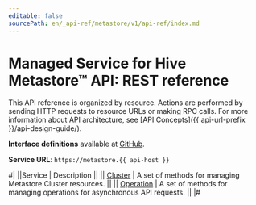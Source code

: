 ```yaml
---
editable: false
sourcePath: en/_api-ref/metastore/v1/api-ref/index.md
---
```


# Managed Service for Hive Metastore™ API: REST reference

This API reference is organized by resource. Actions are performed by sending HTTP requests to resource URLs or making RPC calls. For more information about API architecture, see [API Concepts]({{ api-url-prefix }}/api-design-guide/).

**Interface definitions** available at [GitHub](https://github.com/yandex-cloud/cloudapi/tree/master/yandex/cloud/metastore/v1).

**Service URL**: `https://metastore.{{ api-host }}`

#|
||Service | Description ||
|| [Cluster](Cluster/index.md) | A set of methods for managing Metastore Cluster resources. ||
|| [Operation](Operation/index.md) | A set of methods for managing operations for asynchronous API requests. ||
|#